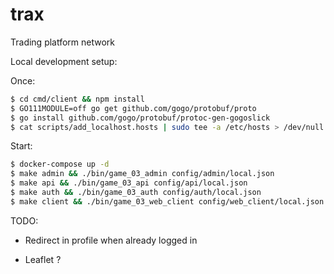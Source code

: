 # trax

Trading platform network

Local development setup:

Once:

```sh
$ cd cmd/client && npm install
$ GO111MODULE=off go get github.com/gogo/protobuf/proto
$ go install github.com/gogo/protobuf/protoc-gen-gogoslick
$ cat scripts/add_localhost.hosts | sudo tee -a /etc/hosts > /dev/null
```

Start:

```sh
$ docker-compose up -d
$ make admin && ./bin/game_03_admin config/admin/local.json
$ make api && ./bin/game_03_api config/api/local.json
$ make auth && ./bin/game_03_auth config/auth/local.json
$ make client && ./bin/game_03_web_client config/web_client/local.json
```

TODO:

- Redirect in profile when already logged in

- Leaflet ?
